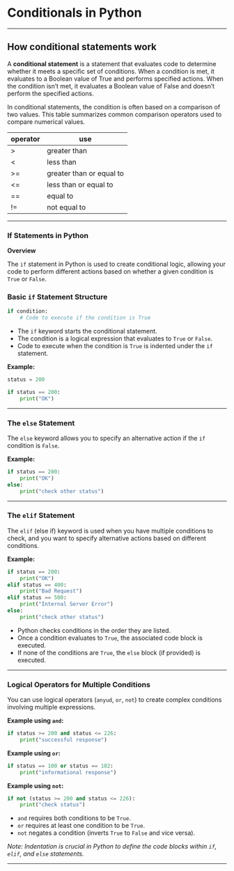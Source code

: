 # Conditionals in Python

---

## How conditional statements work

A **conditional statement** is a statement that evaluates code to determine whether it meets a specific set of conditions. When a condition is met, it evaluates to a Boolean value of True and performs specified actions. When the condition isn’t met, it evaluates a Boolean value of False and doesn’t perform the specified actions.

In conditional statements, the condition is often based on a comparison of two values. This table summarizes common comparison operators used to compare numerical values.

| **operator** | **use**                  |
| ------------ | ------------------------ |
| >            | greater than             |
| <            | less than                |
| >=           | greater than or equal to |
| <=           | less than or equal to    |
| ==           | equal to                 |
| !=           | not equal to             |

---

### **If Statements in Python**

**Overview**

The `if` statement in Python is used to create conditional logic, allowing your code to perform different actions based on whether a given condition is `True` or `False`.

### **Basic `if` Statement Structure**

```python
if condition:
    # Code to execute if the condition is True
```

- The `if` keyword starts the conditional statement.
- The condition is a logical expression that evaluates to `True` or `False`.
- Code to execute when the condition is `True` is indented under the `if` statement.

**Example:**

```python
status = 200

if status == 200:
    print("OK")
```

---

### **The `else` Statement**

The `else` keyword allows you to specify an alternative action if the `if` condition is `False`.

**Example:**

```python
if status == 200:
    print("OK")
else:
    print("check other status")
```

---

### **The `elif` Statement**

The `elif` (else if) keyword is used when you have multiple conditions to check, and you want to specify alternative actions based on different conditions.

**Example:**

```python
if status == 200:
    print("OK")
elif status == 400:
    print("Bad Request")
elif status == 500:
    print("Internal Server Error")
else:
    print("check other status")
```

- Python checks conditions in the order they are listed.
- Once a condition evaluates to `True`, the associated code block is executed.
- If none of the conditions are `True`, the `else` block (if provided) is executed.

----

### **Logical Operators for Multiple Conditions**

You can use logical operators (`anyud`, `or`, `not`) to create complex conditions involving multiple expressions.

**Example using `and`:**

```python
if status >= 200 and status <= 226:
    print("successful response")
```

**Example using `or`:**

```python
if status == 100 or status == 102:
    print("informational response")
```

**Example using `not`:**

```python
if not (status >= 200 and status <= 226):
    print("check status")
```

- `and` requires both conditions to be `True`.
- `or` requires at least one condition to be `True`.
- `not` negates a condition (inverts `True` to `False` and vice versa).

*Note: Indentation is crucial in Python to define the code blocks within `if`, `elif`, and `else` statements.*

---

